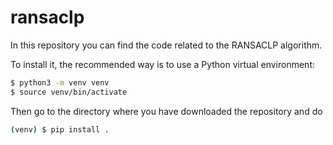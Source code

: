 # ransaclp

In this repository you can find the code related to the RANSACLP algorithm.

To install it, the recommended way is to use a Python virtual environment:

```bash
$ python3 -m venv venv
$ source venv/bin/activate
```

Then go to the directory where you have downloaded the repository and do

```bash
(venv) $ pip install .
```


